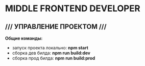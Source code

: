 # MIDDLE FRONTEND DEVELOPER

## /// УПРАВЛЕНИЕ ПРОЕКТОМ ///
**Общие команды:**
 - запуск проекта локально: **npm start**
 - сборка дев билда: **npm run build:dev**
 - сборка прод билда: **npm run build:prod**